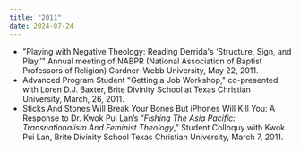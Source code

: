 ```yaml
---
title: "2011"
date: 2024-07-24
---
```

- "Playing with Negative Theology: Reading Derrida's ‘Structure, Sign, and Play,’" Annual meeting of NABPR (National Association of Baptist Professors of Religion) Gardner–Webb University, May 22, 2011.
- Advanced Program Student "Getting a Job Workshop," co-presented with Loren D.J. Baxter, Brite Divinity School at Texas Christian University, March, 26, 2011.
- Sticks And Stones Will Break Your Bones But iPhones Will Kill You: A Response to Dr. Kwok Pui Lan’s “_Fishing The Asia Pacific: Transnationalism And Feminist Theology_,” Student Colloquy with Kwok Pui Lan, Brite Divinity School Texas Christian University, March 7, 2011.

